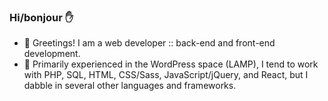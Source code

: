 ### Hi/bonjour :raised_hand:

- :evergreen_tree: Greetings! I am a web developer :: back-end and front-end development.
- :scroll: Primarily experienced in the WordPress space (LAMP), I tend to work with PHP, SQL, HTML, CSS/Sass, JavaScript/jQuery, and React, but I dabble in several other languages and frameworks.

<!--
**nlamo/nlamo** is a ✨ _special_ ✨ repository because its `README.md` (this file) appears on your GitHub profile.
-->
